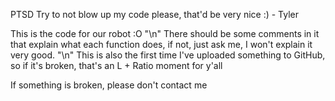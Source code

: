 PTSD
Try to not blow up my code please, that'd be very nice :) - Tyler

This is the code for our robot :O "\n"
There should be some comments in it that explain what each function does, if not, just ask me, I won't explain it very good. "\n"
This is also the first time I've uploaded something to GitHub, so if it's broken, that's an L + Ratio moment for y'all

If something is broken, please don't contact me
